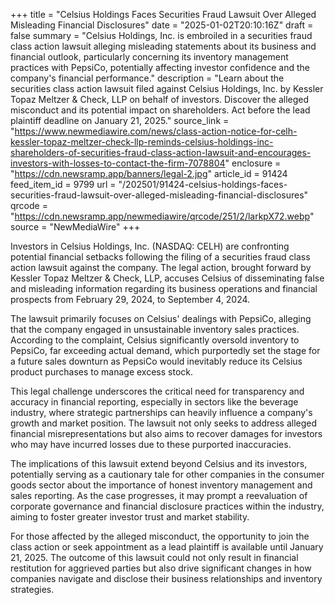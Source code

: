 +++
title = "Celsius Holdings Faces Securities Fraud Lawsuit Over Alleged Misleading Financial Disclosures"
date = "2025-01-02T20:10:16Z"
draft = false
summary = "Celsius Holdings, Inc. is embroiled in a securities fraud class action lawsuit alleging misleading statements about its business and financial outlook, particularly concerning its inventory management practices with PepsiCo, potentially affecting investor confidence and the company's financial performance."
description = "Learn about the securities class action lawsuit filed against Celsius Holdings, Inc. by Kessler Topaz Meltzer & Check, LLP on behalf of investors. Discover the alleged misconduct and its potential impact on shareholders. Act before the lead plaintiff deadline on January 21, 2025."
source_link = "https://www.newmediawire.com/news/class-action-notice-for-celh-kessler-topaz-meltzer-check-llp-reminds-celsius-holdings-inc-shareholders-of-securities-fraud-class-action-lawsuit-and-encourages-investors-with-losses-to-contact-the-firm-7078804"
enclosure = "https://cdn.newsramp.app/banners/legal-2.jpg"
article_id = 91424
feed_item_id = 9799
url = "/202501/91424-celsius-holdings-faces-securities-fraud-lawsuit-over-alleged-misleading-financial-disclosures"
qrcode = "https://cdn.newsramp.app/newmediawire/qrcode/251/2/larkpX72.webp"
source = "NewMediaWire"
+++

<p>Investors in Celsius Holdings, Inc. (NASDAQ: CELH) are confronting potential financial setbacks following the filing of a securities fraud class action lawsuit against the company. The legal action, brought forward by Kessler Topaz Meltzer & Check, LLP, accuses Celsius of disseminating false and misleading information regarding its business operations and financial prospects from February 29, 2024, to September 4, 2024.</p><p>The lawsuit primarily focuses on Celsius' dealings with PepsiCo, alleging that the company engaged in unsustainable inventory sales practices. According to the complaint, Celsius significantly oversold inventory to PepsiCo, far exceeding actual demand, which purportedly set the stage for a future sales downturn as PepsiCo would inevitably reduce its Celsius product purchases to manage excess stock.</p><p>This legal challenge underscores the critical need for transparency and accuracy in financial reporting, especially in sectors like the beverage industry, where strategic partnerships can heavily influence a company's growth and market position. The lawsuit not only seeks to address alleged financial misrepresentations but also aims to recover damages for investors who may have incurred losses due to these purported inaccuracies.</p><p>The implications of this lawsuit extend beyond Celsius and its investors, potentially serving as a cautionary tale for other companies in the consumer goods sector about the importance of honest inventory management and sales reporting. As the case progresses, it may prompt a reevaluation of corporate governance and financial disclosure practices within the industry, aiming to foster greater investor trust and market stability.</p><p>For those affected by the alleged misconduct, the opportunity to join the class action or seek appointment as a lead plaintiff is available until January 21, 2025. The outcome of this lawsuit could not only result in financial restitution for aggrieved parties but also drive significant changes in how companies navigate and disclose their business relationships and inventory strategies.</p>